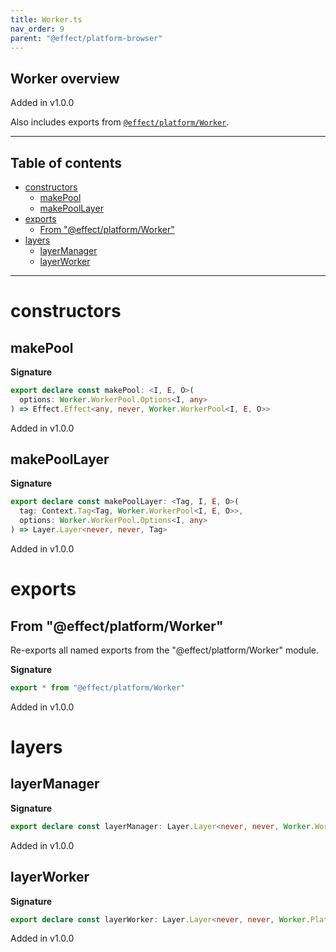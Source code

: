 ```yaml
---
title: Worker.ts
nav_order: 9
parent: "@effect/platform-browser"
---
```


## Worker overview

Added in v1.0.0

Also includes exports from [`@effect/platform/Worker`](https://effect-ts.github.io/platform/platform/Worker.ts.html).

---

<h2 class="text-delta">Table of contents</h2>

- [constructors](#constructors)
  - [makePool](#makepool)
  - [makePoolLayer](#makepoollayer)
- [exports](#exports)
  - [From "@effect/platform/Worker"](#from-effectplatformworker)
- [layers](#layers)
  - [layerManager](#layermanager)
  - [layerWorker](#layerworker)

---

# constructors

## makePool

**Signature**

```ts
export declare const makePool: <I, E, O>(
  options: Worker.WorkerPool.Options<I, any>
) => Effect.Effect<any, never, Worker.WorkerPool<I, E, O>>
```

Added in v1.0.0

## makePoolLayer

**Signature**

```ts
export declare const makePoolLayer: <Tag, I, E, O>(
  tag: Context.Tag<Tag, Worker.WorkerPool<I, E, O>>,
  options: Worker.WorkerPool.Options<I, any>
) => Layer.Layer<never, never, Tag>
```

Added in v1.0.0

# exports

## From "@effect/platform/Worker"

Re-exports all named exports from the "@effect/platform/Worker" module.

**Signature**

```ts
export * from "@effect/platform/Worker"
```

Added in v1.0.0

# layers

## layerManager

**Signature**

```ts
export declare const layerManager: Layer.Layer<never, never, Worker.WorkerManager>
```

Added in v1.0.0

## layerWorker

**Signature**

```ts
export declare const layerWorker: Layer.Layer<never, never, Worker.PlatformWorker>
```

Added in v1.0.0
